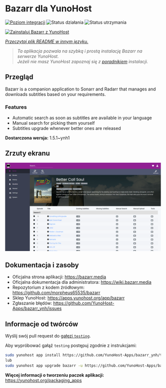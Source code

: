 <!--
To README zostało automatycznie wygenerowane przez <https://github.com/YunoHost/apps/tree/master/tools/readme_generator>
Nie powinno być ono edytowane ręcznie.
-->

# Bazarr dla YunoHost

[![Poziom integracji](https://apps.yunohost.org/badge/integration/bazarr)](https://ci-apps.yunohost.org/ci/apps/bazarr/)
![Status działania](https://apps.yunohost.org/badge/state/bazarr)
![Status utrzymania](https://apps.yunohost.org/badge/maintained/bazarr)

[![Zainstaluj Bazarr z YunoHost](https://install-app.yunohost.org/install-with-yunohost.svg)](https://install-app.yunohost.org/?app=bazarr)

*[Przeczytaj plik README w innym języku.](./ALL_README.md)*

> *Ta aplikacja pozwala na szybką i prostą instalację Bazarr na serwerze YunoHost.*  
> *Jeżeli nie masz YunoHost zapoznaj się z [poradnikiem](https://yunohost.org/install) instalacji.*

## Przegląd

Bazarr is a companion application to Sonarr and Radarr that manages and downloads subtitles based on your requirements.

### Features

- Automatic search as soon as subtitles are available in your language
- Manual search for picking them yourself
- Subtitles upgrade whenever better ones are released


**Dostarczona wersja:** 1.5.1~ynh1

## Zrzuty ekranu

![Zrzut ekranu z Bazarr](./doc/screenshots/bazarr.png)

## Dokumentacja i zasoby

- Oficjalna strona aplikacji: <https://bazarr.media>
- Oficjalna dokumentacja dla administratora: <https://wiki.bazarr.media>
- Repozytorium z kodem źródłowym: <https://github.com/morpheus65535/bazarr>
- Sklep YunoHost: <https://apps.yunohost.org/app/bazarr>
- Zgłaszanie błędów: <https://github.com/YunoHost-Apps/bazarr_ynh/issues>

## Informacje od twórców

Wyślij swój pull request do [gałęzi `testing`](https://github.com/YunoHost-Apps/bazarr_ynh/tree/testing).

Aby wypróbować gałąź `testing` postępuj zgodnie z instrukcjami:

```bash
sudo yunohost app install https://github.com/YunoHost-Apps/bazarr_ynh/tree/testing --debug
lub
sudo yunohost app upgrade bazarr -u https://github.com/YunoHost-Apps/bazarr_ynh/tree/testing --debug
```

**Więcej informacji o tworzeniu paczek aplikacji:** <https://yunohost.org/packaging_apps>
